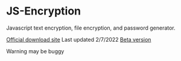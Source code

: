 # JS-Encryption
Javascript text encryption, file encryption, and password generator.

<a href="https://JS-Encryption-updater.smartcoder21.repl.co">Official download site</a>
Last updated 2/7/2022
<a href="https://JS-Encryption-20.smartcoder21.repl.co">Beta version</a>

Warning may be buggy
